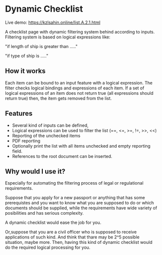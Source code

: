 # Dynamic Checklist
Live demo: https://kzlsahin.online/list.A.2.1.html

A checklist page with dynamic filtering system behind according to inputs.
Filtering system is based on logical expressions like:

 "if length of ship is greater than ....."

 "if type of ship is ....."

## How it works

Each item can be bound to an input feature with a logical expression. The filter checks logical bindings and expressions of each item.
If a set of logical expressions of an item does not return true (all expressions should return true) then, the item gets removed from the list.

## Features

 - Several kind of inputs can be defined,
 - Logical expressions can be used to filter the list (==, <=, >=, !=, >>, <<)
 - Reporting of the unchecked items
 - PDF reporting
 - Optionally print the list with all items unchecked and empty reporting field.
 - References to the root document can be inserted.

## Why would I use it?

Especially for automating the filtering process of legal or regulational requirements.

Suppose that you apply for a new passport or anything that has some prerequistes and you want to know what you are supposed to do or which documents should be supplied, while the requirements have wide variety of posibilities and has serious complexity.

A dynamic checklist would ease the job for you.

Or,suppose that you are a civil officer who is supposed to receive applications of such kind. And think that thare may be 2^5 possible situation, maybe more. Then, having this kind of dynamic checklist would do the required logical processing for you.


